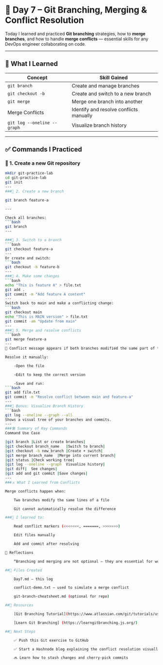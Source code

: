 

# 📅 Day 7 – Git Branching, Merging & Conflict Resolution

Today I learned and practiced **Git branching** strategies, how to **merge branches**, and how to handle **merge conflicts** — essential skills for any DevOps engineer collaborating on code.

---

## 🧠 What I Learned

| Concept                   | Skill Gained                                  |
|---------------------------|-----------------------------------------------|
| `git branch`              | Create and manage branches                    |
| `git checkout -b`         | Create and switch to a new branch             |
| `git merge`               | Merge one branch into another                |
| Merge Conflicts           | Identify and resolve conflicts manually       |
| `git log --oneline --graph` | Visualize branch history                   |

---

## ✅ Commands I Practiced

### 🔀 1. Create a new Git repository

```bash
mkdir git-practice-lab
cd git-practice-lab
git init
---
###🌿 2. Create a new branch

git branch feature-a

---

Check all branches:
```bash
git branch
---

###🚀 3. Switch to a branch
```bash
git checkout feature-a
---
Or create and switch:
```bash
git checkout -b feature-b
---
###📝 4. Make some changes
```bash
echo "This is feature A" > file.txt
git add .
git commit -m "Add feature A content"
---
Switch back to main and make a conflicting change:
```bash
git checkout main
echo "This is MAIN version" > file.txt
git commit -am "Update from main"
---
###🔀 5. Merge and resolve conflicts
```bash
git merge feature-a
---
🛑 Conflict message appears if both branches modified the same part of the file.

Resolve it manually:

    -Open the file

    -Edit to keep the correct version

    -Save and run:
```bash
git add file.txt
git commit -m "Resolve conflict between main and feature-a"
---
###🧪 Bonus: Visualize Branch History
```bash
git log --oneline --graph --all
Shows a visual tree of your branches and commits.
---
###🛠️ Summary of Key Commands
Command	Use Case

|git branch	|List or create branches|
|git checkout branch_name	|Switch to branch|
|git checkout -b new_branch	|Create + switch|
|git merge branch_name	|Merge into current branch|
|git status	|Check working tree|
|git log --oneline --graph	Visualize history|
|git diff|	See changes|
|git add and git commit	|Save changes|
---
###⚔️ What I Learned from Conflicts

Merge conflicts happen when:

    Two branches modify the same lines of a file

    Git cannot automatically resolve the difference

###🧠 I learned to:

    Read conflict markers (<<<<<<<, =======, >>>>>>>)

    Edit files manually

    Add and commit after resolving

📌 Reflections

    “Branching and merging are not optional — they are essential for working in teams. Conflict resolution is an art that becomes easier with practice.”

##📂 Files Created

    Day7.md — this log

    conflict-demo.txt — used to simulate a merge conflict

    git-branch-cheatsheet.md (optional for repo)

##🔗 Resources

    [Git Branching Tutorial](https://www.atlassian.com/git/tutorials/using-branches)

    [Learn Git Branching] (https://learngitbranching.js.org/)

##📘 Next Steps

    ✅ Push this Git exercise to GitHub

    ✅ Start a Hashnode blog explaining the conflict resolution visually

    🔜 Learn how to stash changes and cherry-pick commits
